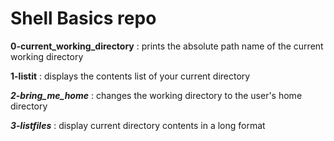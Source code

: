 # Shell Basics repo

**0-current_working_directory** : prints the absolute path name of the current working directory

**1-listit** : displays the contents list of your current directory

***2-bring_me_home*** : changes the working directory to the user's home directory

***3-listfiles*** : display current directory contents in a long format
